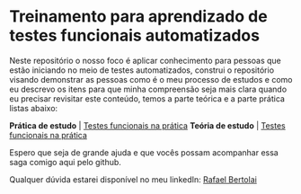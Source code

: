 # Treinamento para aprendizado de testes funcionais automatizados

Neste repositório o nosso foco é aplicar conhecimento para pessoas que estão iniciando no meio de testes automatizados, construi o repositório visando demonstrar as pessoas como é o meu processo de estudos e como eu descrevo os itens para que minha compreensão seja mais clara quando eu precisar revisitar este conteúdo, temos a parte teórica e a parte prática listas abaixo:

 **Prática de estudo** | [Testes funcionais na prática](/SeleniumWebPratico/testesFuncionais/PrimeiroTesteFuncional/)
  **Teória de estudo** | [Testes funcionais na prática](/M%C3%B3dulo%203%20%7C%20Selenium%20WebDriver/)

  Espero que seja de grande ajuda e que vocês possam acompanhar essa saga comigo aqui pelo github.

  Qualquer dúvida estarei disponível no meu linkedIn: [Rafael Bertolai](https://www.linkedin.com/in/apenas1show/)